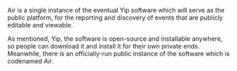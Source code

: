 Air is a single instance of the eventual Yip software which will serve as the public platform, for the reporting and discovery of events that are publicly editable and viewable.

As mentioned, Yip, the software is open-source and installable anywhere, so people can download it and install it for their own private ends. Meanwhile, there is an officially-run public instance of the software which is codenamed *Air*.